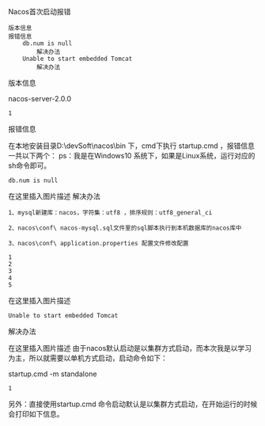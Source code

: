 Nacos首次启动报错

    版本信息
    报错信息
        db.num is null
            解决办法
        Unable to start embedded Tomcat
            解决办法

版本信息

nacos-server-2.0.0

    1

报错信息

在本地安装目录D:\devSoft\nacos\bin 下，cmd下执行 startup.cmd ，报错信息一共以下两个：
ps：我是在Windows10 系统下，如果是Linux系统，运行对应的sh命令即可。

    db.num is null

在这里插入图片描述
解决办法

	1、mysql新建库：nacos，字符集：utf8 ，排序规则：utf8_general_ci
	
	2、nacos\conf\ nacos-mysql.sql文件里的sql脚本执行到本机数据库的nacos库中
	
	3、nacos\conf\ application.properties 配置文件修改配置
	
	1
	2
	3
	4
	5

在这里插入图片描述

    Unable to start embedded Tomcat

解决办法

在这里插入图片描述
由于nacos默认启动是以集群方式启动，而本次我是以学习为主，所以就需要以单机方式启动，启动命令如下：

startup.cmd -m standalone

    1

另外：直接使用startup.cmd 命令启动默认是以集群方式启动，在开始运行的时候会打印如下信息。


